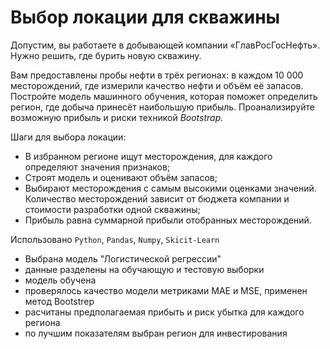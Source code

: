# Выбор локации для скважины
Допустим, вы работаете в добывающей компании «ГлавРосГосНефть». Нужно решить, где бурить новую скважину.

Вам предоставлены пробы нефти в трёх регионах: в каждом 10 000 месторождений, где измерили качество нефти и объём её запасов. Постройте модель машинного обучения, которая поможет определить регион, где добыча принесёт наибольшую прибыль. Проанализируйте возможную прибыль и риски техникой *Bootstrap.*

Шаги для выбора локации:

- В избранном регионе ищут месторождения, для каждого определяют значения признаков;
- Строят модель и оценивают объём запасов;
- Выбирают месторождения с самым высокими оценками значений. Количество месторождений зависит от бюджета компании и стоимости разработки одной скважины;
- Прибыль равна суммарной прибыли отобранных месторождений.

Использовано `Python`, `Pandas`, `Numpy`, `Skicit-Learn`

- Выбрана модель "Логистической регрессии"
- данные разделены на обучающую и тестовую выборки
- модель обучена
- проверялось качество модели метриками MAE и MSE, применен метод Bootstrep
- расчитаны предполагаемая прибыть и риск убытка для каждого региона
- по лучшим показателям выбран регион для инвестирования